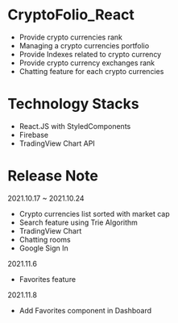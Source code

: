 # CryptoFolio_React

* Provide crypto currencies rank
* Managing a crypto currencies portfolio
* Provide Indexes related to crypto currency
* Provide crypto currency exchanges rank
* Chatting feature for each crypto currencies


# Technology Stacks

* React.JS with StyledComponents
* Firebase
* TradingView Chart API


# Release Note

2021.10.17 ~ 2021.10.24
* Crypto currencies list sorted with market cap
* Search feature using Trie Algorithm
* TradingView Chart
* Chatting rooms
* Google Sign In

2021.11.6
* Favorites feature

2021.11.8
* Add Favorites component in Dashboard
